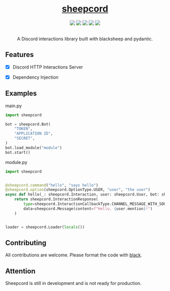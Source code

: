<div align="center">
 <h1>
   <a href="https://shinobou.github.io/sheepcord">
     sheepcord
   </a>
 </h1>
 
 <img src="https://img.shields.io/github/issues/keenanoh/sheepcord">
 <img src="https://img.shields.io/github/forks/keenanoh/sheepcord">
 <img src="https://img.shields.io/github/stars/keenanoh/sheepcord">
 <img src="https://img.shields.io/github/license/keenanoh/sheepcord">
 <img src="https://tokei.rs/b1/github/keenanoh/sheepcord">
 
 <br>
 <br>
 
 A Discord interactions library built with blacksheep and pydantic.
 
</div>

## Features
- [x] Discord HTTP Interactions Server
- [x] Dependency Injection


## Examples
main.py
```py
import sheepcord

bot = sheepcord.Bot(
    "TOKEN",
    "APPLICATION ID",
    "SECRET",
)
bot.load_module("module")
bot.start()

```
module.py
```py
import sheepcord


@sheepcord.command("hello", "says hello")
@sheepcord.option(sheepcord.OptionType.USER, "user", "the user")
async def hello(_: sheepcord.Interaction, user: sheepcord.User, bot: sheepcord.Inject[sheepcord.Bot]) -> sheepcord.InteractionResponse:
    return sheepcord.InteractionResponse(
        type=sheepcord.InteractionCallbackType.CHANNEL_MESSAGE_WITH_SOURCE,
        data=sheepcord.Message(content=f"Hello, {user.mention}!")
    )


loader = sheepcord.Loader(locals())
```

## Contributing
All contributions are welcome. Please format the code with [black](https://github.com/psf/black).

## Attention
Sheepcord is still in development and is not ready for production.

